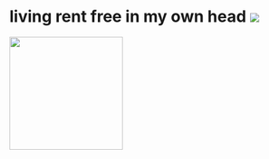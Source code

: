 # living rent free in my own head <img src="https://watermelon.crd.co/assets/images/gallery11/28a95621.gif?v=6332de85">

<img src="https://i.pinimg.com/736x/71/37/03/713703451eb1e3d9913b1d6ca195598e.jpg" style="width:200px;">
